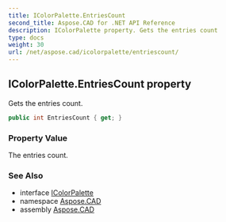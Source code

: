 ```yaml
---
title: IColorPalette.EntriesCount
second_title: Aspose.CAD for .NET API Reference
description: IColorPalette property. Gets the entries count
type: docs
weight: 30
url: /net/aspose.cad/icolorpalette/entriescount/
---
```

## IColorPalette.EntriesCount property

Gets the entries count.

```csharp
public int EntriesCount { get; }
```

### Property Value

The entries count.

### See Also

* interface [IColorPalette](../)
* namespace [Aspose.CAD](../../../aspose.cad/)
* assembly [Aspose.CAD](../../../)


